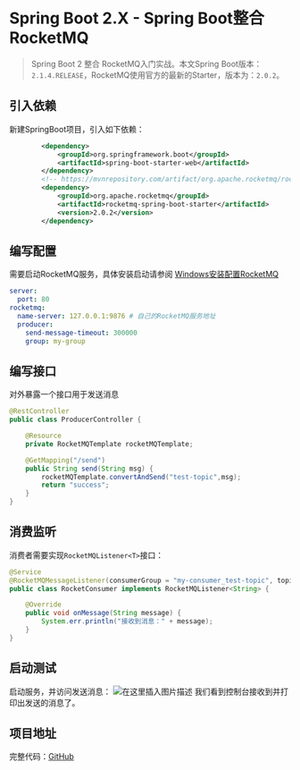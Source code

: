 # Spring Boot 2.X - Spring Boot整合RocketMQ
> Spring Boot 2 整合 RocketMQ入门实战。本文Spring Boot版本：`2.1.4.RELEASE`，RocketMQ使用官方的最新的Starter，版本为：`2.0.2`。

## 引入依赖
新建SpringBoot项目，引入如下依赖：

```xml
        <dependency>
            <groupId>org.springframework.boot</groupId>
            <artifactId>spring-boot-starter-web</artifactId>
        </dependency>
        <!-- https://mvnrepository.com/artifact/org.apache.rocketmq/rocketmq-spring-boot-starter -->
        <dependency>
            <groupId>org.apache.rocketmq</groupId>
            <artifactId>rocketmq-spring-boot-starter</artifactId>
            <version>2.0.2</version>
        </dependency>
```
## 编写配置
需要启动RocketMQ服务，具体安装启动请参阅 [Windows安装配置RocketMQ](https://blog.csdn.net/xudc0521/article/details/89503439)
```yaml
server:
  port: 80
rocketmq:
  name-server: 127.0.0.1:9876 # 自己的RocketMQ服务地址
  producer:
    send-message-timeout: 300000
    group: my-group
```
## 编写接口
对外暴露一个接口用于发送消息

```java
@RestController
public class ProducerController {

    @Resource
    private RocketMQTemplate rocketMQTemplate;

    @GetMapping("/send")
    public String send(String msg) {
        rocketMQTemplate.convertAndSend("test-topic",msg);
        return "success";
    }
}
```
## 消费监听
消费者需要实现`RocketMQListener<T>`接口：
```java
@Service
@RocketMQMessageListener(consumerGroup = "my-consumer_test-topic", topic = "test-topic")
public class RocketConsumer implements RocketMQListener<String> {

    @Override
    public void onMessage(String message) {
        System.err.println("接收到消息：" + message);
    }
}
```
## 启动测试
启动服务，并访问发送消息：
![在这里插入图片描述](https://img-blog.csdnimg.cn/20190424225131734.png?x-oss-process=image/watermark,type_ZmFuZ3poZW5naGVpdGk,shadow_10,text_aHR0cHM6Ly9ibG9nLmNzZG4ubmV0L0UwOTYyMDEyNg==,size_16,color_FFFFFF,t_70)
我们看到控制台接收到并打印出发送的消息了。

## 项目地址
完整代码：[GitHub](https://github.com/xudc0521/spring-boot-v2/tree/master/spring-boot-v2-rocketmq)